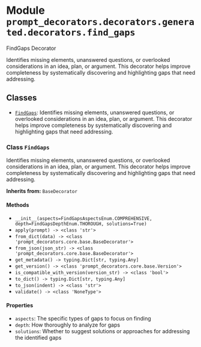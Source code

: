 # Module `prompt_decorators.decorators.generated.decorators.find_gaps`

FindGaps Decorator

Identifies missing elements, unanswered questions, or overlooked considerations in an idea, plan, or argument. This decorator helps improve completeness by systematically discovering and highlighting gaps that need addressing.

## Classes

- [`FindGaps`](#class-findgaps): Identifies missing elements, unanswered questions, or overlooked considerations in an idea, plan, or argument. This decorator helps improve completeness by systematically discovering and highlighting gaps that need addressing.

### Class `FindGaps`

Identifies missing elements, unanswered questions, or overlooked considerations in an idea, plan, or argument. This decorator helps improve completeness by systematically discovering and highlighting gaps that need addressing.

**Inherits from:** `BaseDecorator`

#### Methods

- `__init__(aspects=FindGapsAspectsEnum.COMPREHENSIVE, depth=FindGapsDepthEnum.THOROUGH, solutions=True)`
- `apply(prompt) -> <class 'str'>`
- `from_dict(data) -> <class 'prompt_decorators.core.base.BaseDecorator'>`
- `from_json(json_str) -> <class 'prompt_decorators.core.base.BaseDecorator'>`
- `get_metadata() -> typing.Dict[str, typing.Any]`
- `get_version() -> <class 'prompt_decorators.core.base.Version'>`
- `is_compatible_with_version(version_str) -> <class 'bool'>`
- `to_dict() -> typing.Dict[str, typing.Any]`
- `to_json(indent) -> <class 'str'>`
- `validate() -> <class 'NoneType'>`
#### Properties

- `aspects`: The specific types of gaps to focus on finding
- `depth`: How thoroughly to analyze for gaps
- `solutions`: Whether to suggest solutions or approaches for addressing the identified gaps
